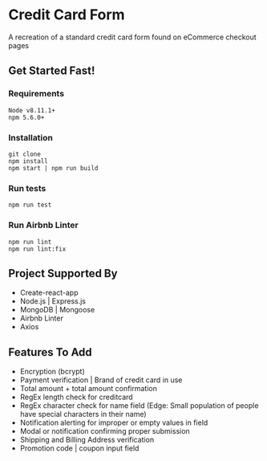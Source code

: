 # Credit Card Form

A recreation of a standard credit card form found on eCommerce checkout pages

## Get Started Fast!

### Requirements

```
Node v8.11.1+
npm 5.6.0+
```

### Installation

```
git clone
npm install
npm start | npm run build
```

### Run tests

```
npm run test
```

### Run Airbnb Linter

```
npm run lint
npm run lint:fix
```

## Project Supported By

* Create-react-app
* Node.js | Express.js 
* MongoDB | Mongoose
* Airbnb Linter
* Axios

## Features To Add

* Encryption (bcrypt)
* Payment verification | Brand of credit card in use
* Total amount + total amount confirmation
* RegEx length check for creditcard
* RegEx character check for name field (Edge: Small population of people have special characters in their name)
* Notification alerting for improper or empty values in field
* Modal or notification confirming proper submission
* Shipping and Billing Address verification
* Promotion code | coupon input field
